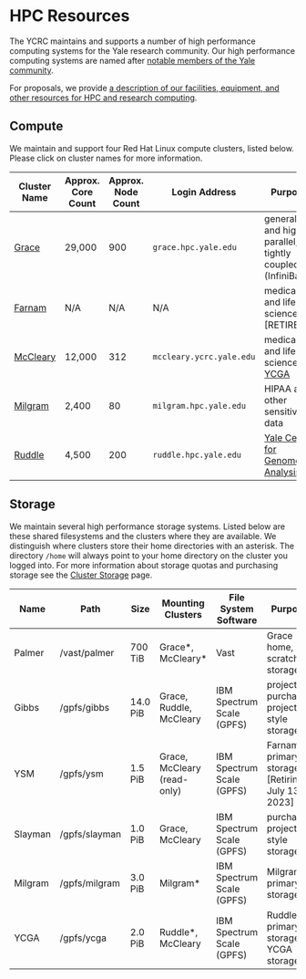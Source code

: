 # HPC Resources

The YCRC maintains and supports a number of high performance computing systems for the Yale research community. Our high performance computing systems are named after [notable members of the Yale community](https://research.computing.yale.edu/about/hpc-resources).

For proposals, we provide [a description of our facilities, equipment, and other resources for HPC and research computing](https://docs.google.com/document/d/1TRoXlMd8muiFP8NUp6g00tl0QAV5P8KScnC0vBv6oBA).

## Compute

We maintain and support four Red Hat Linux compute clusters, listed below. Please click on cluster names for more information. 

| Cluster Name        | Approx. Core Count | Approx. Node Count | Login Address<img width=200/> | Purpose                                                            |
|---------------------|--------------------|---------------------|-------------------------------|-------------------------------------------------------------------|
| [Grace](grace)      | 29,000             | 900                 | `grace.hpc.yale.edu`          | general and highly parallel, tightly coupled (InfiniBand)         |
| [Farnam](farnam)    | N/A                | N/A                 | N/A                           | medical and life science [RETIRED]                                |
| [McCleary](mccleary)| 12,000               | 312                  | `mccleary.ycrc.yale.edu`      | medical and life science, [YCGA](http://ycga.yale.edu/)           |
| [Milgram](milgram)  | 2,400              | 80                  | `milgram.hpc.yale.edu`        | HIPAA and other sensitive data                                    |
| [Ruddle](ruddle)    | 4,500              | 200                 | `ruddle.hpc.yale.edu`         | [Yale Center for Genome Analysis](http://ycga.yale.edu/)          |

## Storage

We maintain several high performance storage systems. Listed below are these shared filesystems and the clusters where they are available. We distinguish where clusters store their home directories with an asterisk. The directory `/home` will always point to your home directory on the cluster you logged into. For more information about storage quotas and purchasing storage see the [Cluster Storage](/data/hpc-storage) page.

| Name     | Path          | Size     | Mounting Clusters       | File System Software      | Purpose                                  |
|----------|---------------|----------|-------------------------|---------------------------|------------------------------------------|
| Palmer   | /vast/palmer  | 700 TiB  | Grace\*, McCleary\*     | Vast                      | Grace home, scratch storage              |
| Gibbs    | /gpfs/gibbs   | 14.0 PiB | Grace, Ruddle, McCleary | IBM Spectrum Scale (GPFS) | project, purchased project-style storage |
| YSM      | /gpfs/ysm     | 1.5 PiB  | Grace, McCleary (read-only) | IBM Spectrum Scale (GPFS) | Farnam primary storage [Retiring July 13, 2023]                   |
| Slayman  | /gpfs/slayman | 1.0 PiB  | Grace, McCleary | IBM Spectrum Scale (GPFS) | purchased project-style storage          |
| Milgram  | /gpfs/milgram | 3.0 PiB  | Milgram\*               | IBM Spectrum Scale (GPFS) | Milgram primary storage                  |
| YCGA     | /gpfs/ycga    | 2.0 PiB  | Ruddle\*, McCleary      | IBM Spectrum Scale (GPFS) | Ruddle primary storage, YCGA storage     |
